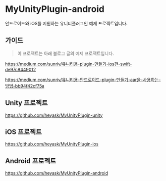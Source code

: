 # MyUnityPlugin-android

안드로이드와 iOS를 지원하는 유니티플러그인 예제 프로젝트입니다.

## 가이드

> 이 프로젝트는 아래 블로그 글의 예제 프로젝트입니다.

https://medium.com/sunriv/유니티용-plugin-만들기-ios편-swift-de97c8449012

https://medium.com/sunriv/유니티용-안드로이드-plugin-만들기-aar을-사용하는-방법-bb94f42cf75a


## Unity 프로젝트

https://github.com/heyask/MyUnityPlugin-unity

## iOS 프로젝트

https://github.com/heyask/MyUnityPlugin-ios

## Android 프로젝트

https://github.com/heyask/MyUnityPlugin-android

